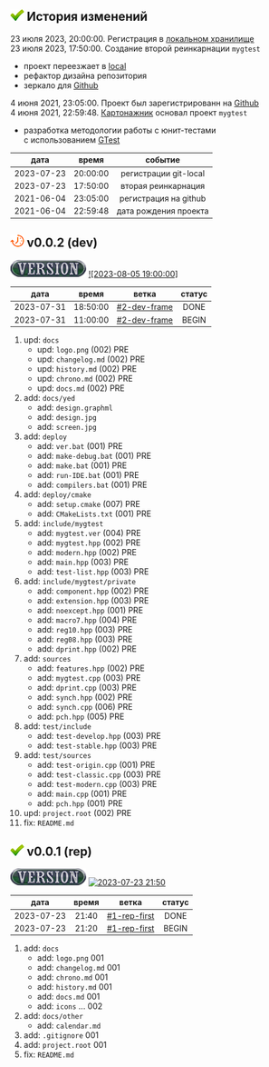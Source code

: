 [H]: ../README.md  "на главную"
[R]: icons/release.png
[V]: icons/version.png
[P]: icons/progress.png
[S]: icons/success.png
[B]: icons/bug.png

[![S]][H] **История изменений**  
--------------------------------------------------------------------------------

23 июля 2023, 20:00:00. Регистрация в [локальном хранилище][LO]  
23 июля 2023, 17:50:00. Создание второй реинкарнации `mygtest`  
   - проект переезжает в [local]  
   - рефактор дизайна репозитория  
   - зеркало для [Github]

4 июня 2021, 23:05:00. Проект был зарегистрированн на [Github]  
4 июня 2021, 22:59:48. [Картонажник] основал проект `mygtest`  
  - разработка методологии работы с юнит-тестами  
    с использованием [GTest]  

|    дата    |  время   |        событие        |  
|:----------:|:--------:|:---------------------:|  
| 2023-07-23 | 20:00:00 | регистрации git-local |  
| 2023-07-23 | 17:50:00 | вторая реинкарнация   |  
| 2021-06-04 | 23:05:00 | регистрация на github |  
| 2021-06-04 | 22:59:48 | дата рождения проекта |  

[GTest]: https://github.com/google/googletest
[Картонажник]: https://github.com/Kartonagnick
[Github]:      https://github.com/Kartonagnick/mygtest
[local]:       D:/local/mygtest/README.md
[LO]:          D:/local/mygtest/README.md


[![P]][H] **v0.0.2 (dev)**
--------------------------------------------------------------------------------
[![V]][VE002] [![2023-08-05 19:00:00]][VE002]  

[2023-07-23 21:50:00]: https://img.shields.io/static/v1?label=2024-07-23&message=21:50:00&color=yellowgreen
[VE002]: changelog.md#-v002-dev

|    дата    |  время   |     ветка      | статус |  
|:----------:|:--------:|:--------------:|:------:|  
| 2023-07-31 | 18:50:00 | [#2-dev-frame] | DONE   |  
| 2023-07-31 | 11:00:00 | [#2-dev-frame] | BEGIN  |  

1. upd: `docs`  
   - upd: `logo.png`         (002) PRE  
   - upd: `changelog.md`     (002) PRE  
   - upd: `history.md`       (002) PRE  
   - upd: `chrono.md`        (002) PRE  
   - upd: `docs.md`          (002) PRE  
2. add: `docs/yed`  
   - add: `design.graphml`  
   - add: `design.jpg`  
   - add: `screen.jpg`  
3. add: `deploy`  
   - add: `ver.bat`          (001) PRE  
   - add: `make-debug.bat`   (001) PRE  
   - add: `make.bat`         (001) PRE  
   - add: `run-IDE.bat`      (001) PRE  
   - add: `compilers.bat`    (001) PRE  
4. add: `deploy/cmake`  
   - add: `setup.cmake`      (007) PRE  
   - add: `CMakeLists.txt`   (001) PRE  
5. add: `include/mygtest`  
   - add: `mygtest.ver`      (004) PRE  
   - add: `mygtest.hpp`      (002) PRE  
   - add: `modern.hpp`       (002) PRE  
   - add: `main.hpp`         (003) PRE  
   - add: `test-list.hpp`    (003) PRE  
6. add: `include/mygtest/private`  
   - add: `component.hpp`    (002) PRE  
   - add: `extension.hpp`    (003) PRE  
   - add: `noexcept.hpp`     (001) PRE  
   - add: `macro7.hpp`       (004) PRE  
   - add: `reg10.hpp`        (003) PRE  
   - add: `reg08.hpp`        (003) PRE  
   - add: `dprint.hpp`       (002) PRE  
7. add: `sources`  
   - add: `features.hpp`     (002) PRE  
   - add: `mygtest.cpp`      (003) PRE  
   - add: `dprint.cpp`       (003) PRE  
   - add: `synch.hpp`        (002) PRE  
   - add: `synch.cpp`        (006) PRE  
   - add: `pch.hpp`          (005) PRE  
8. add: `test/include`  
   - add: `test-develop.hpp` (003) PRE  
   - add: `test-stable.hpp`  (003) PRE  
9. add: `test/sources`  
   - add: `test-origin.cpp`  (001) PRE  
   - add: `test-classic.cpp` (003) PRE  
   - add: `test-modern.cpp`  (003) PRE  
   - add: `main.cpp`         (001) PRE  
   - add: `pch.hpp`          (001) PRE  
10. upd: `project.root`      (002) PRE  
11. fix: `README.md`  

[#2-dev-frame]: tasks/2023-07-31-0002-dev-frame.md
<div/>


[![S]][H] **v0.0.1 (rep)**
--------------------------------------------------------------------------------
[![V]][VE001] [![2023-07-23 21:50]][VE001]  

[2023-07-23 21:50]: https://img.shields.io/static/v1?label=2024-07-23&message=21:50&color=yellowgreen
[VE001]: changelog.md#-v001-rep

|    дата    | время |     ветка      | статус |  
|:----------:|:-----:|:--------------:|:------:|  
| 2023-07-23 | 21:40 | [#1-rep-first] | DONE   |  
| 2023-07-23 | 21:20 | [#1-rep-first] | BEGIN  |  

1. add: `docs`  
   - add: `logo.png`       001  
   - add: `changelog.md`   001  
   - add: `chrono.md`      001  
   - add: `history.md`     001  
   - add: `docs.md`        001  
   - add: `icons` ...      002  
2. add: `docs/other`  
   - add: `calendar.md`  
3. add: `.gitignore`       001  
4. add: `project.root`     001  
5. fix: `README.md`  

[#1-rep-first]: tasks/2023-07-23-0001-rep-first.md
<div/>
